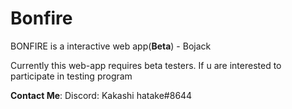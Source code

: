 # Bonfire

BONFIRE is a interactive web app(**Beta**) - Bojack

Currently this web-app requires beta testers. If u are interested to participate in testing program

__Contact Me__: Discord: Kakashi hatake#8644



